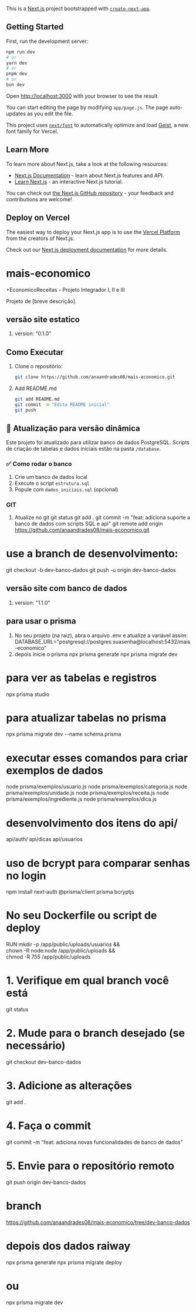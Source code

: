 This is a [Next.js](https://nextjs.org) project bootstrapped with [`create-next-app`](https://github.com/vercel/next.js/tree/canary/packages/create-next-app).

## Getting Started

First, run the development server:

```bash
npm run dev
# or
yarn dev
# or
pnpm dev
# or
bun dev
```

Open [http://localhost:3000](http://localhost:3000) with your browser to see the result.

You can start editing the page by modifying `app/page.js`. The page auto-updates as you edit the file.

This project uses [`next/font`](https://nextjs.org/docs/app/building-your-application/optimizing/fonts) to automatically optimize and load [Geist](https://vercel.com/font), a new font family for Vercel.

## Learn More

To learn more about Next.js, take a look at the following resources:

- [Next.js Documentation](https://nextjs.org/docs) - learn about Next.js features and API.
- [Learn Next.js](https://nextjs.org/learn) - an interactive Next.js tutorial.

You can check out [the Next.js GitHub repository](https://github.com/vercel/next.js) - your feedback and contributions are welcome!

## Deploy on Vercel

The easiest way to deploy your Next.js app is to use the [Vercel Platform](https://vercel.com/new?utm_medium=default-template&filter=next.js&utm_source=create-next-app&utm_campaign=create-next-app-readme) from the creators of Next.js.

Check out our [Next.js deployment documentation](https://nextjs.org/docs/app/building-your-application/deploying) for more details.
# mais-economico
+EconomicoReceitas - Projeto Integrador I, II e III

Projeto de [breve descrição].  

## versão site estatico
1. version: "0.1.0"
## Como Executar  
1. Clone o repositório:  
   ```bash  
   git clone https://github.com/anaandrades08/mais-economico.git
2. Add README.md  
   ```bash  
   git add README.md
   git commit -m "Edita README inicial"
   git push  

## 🔄 Atualização para versão dinâmica

Este projeto foi atualizado para utilizar banco de dados PostgreSQL. 
Scripts de criação de tabelas e dados iniciais estão na pasta `/database`.

### ✅ Como rodar o banco
1. Crie um banco de dados local
2. Execute o script `estrutura.sql`
3. Popule com `dados_iniciais.sql` (opcional)

### GIT
1. Atualize no git
git status
git add .
git commit -m "feat: adiciona suporte a banco de dados com scripts SQL e api"
git remote add origin https://github.com/anaandrades08/mais-economico.git
# use a branch de desenvolvimento:
git checkout -b dev-banco-dados
git push -u origin dev-banco-dados

## versão site com banco de dados
1. version: "1.1.0"


## para usar o prisma
1. No seu projeto (na raiz), abra o arquivo .env e atualize a variável assim:
DATABASE_URL="postgresql://postgres:suasenha@localhost:5432/mais-economico"
2. depois inicie o prisma
npx prisma generate
npx prisma migrate dev
# para ver as tabelas e registros
npx prisma studio
# para atualizar tabelas no prisma 
npx prisma migrate dev --name schema.prisma     

# executar esses comandos para criar exemplos de dados
node prisma/exemplos/usuario.js 
node prisma/exemplos/categoria.js 
node prisma/exemplos/unidade.js 
node prisma/exemplos/receita.js 
node prisma/exemplos/ingrediente.js
node prisma/exemplos/dica.js

# desenvolvimento dos itens do api/
api/auth/
api/dicas
api/usuarios

# uso de bcrypt para comparar senhas no login
npm install next-auth @prisma/client prisma bcryptjs



# No seu Dockerfile ou script de deploy
RUN mkdir -p /app/public/uploads/usuarios && \
    chown -R node:node /app/public/uploads && \
    chmod -R 755 /app/public/uploads



# 1. Verifique em qual branch você está
git status

# 2. Mude para o branch desejado (se necessário)
git checkout dev-banco-dados

# 3. Adicione as alterações
git add .

# 4. Faça o commit
git commit -m "feat: adiciona novas funcionalidades de banco de dados"

# 5. Envie para o repositório remoto
git push origin dev-banco-dados


# branch 
https://github.com/anaandrades08/mais-economico/tree/dev-banco-dados


# depois dos dados raiway

npx prisma generate
npx prisma migrate deploy
# ou
npx prisma migrate dev